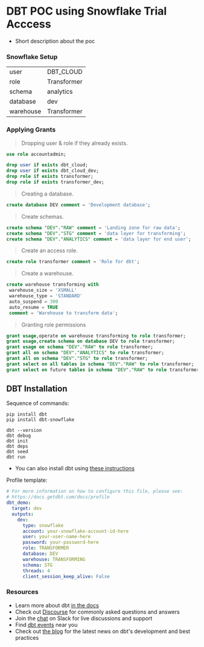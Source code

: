 # DBT POC using Snowflake Trial Acccess

- Short description about the poc

### Snowflake Setup

|  |  |
| ------ | ------ |
| user | DBT_CLOUD |
| role | Transformer |
| schema | analytics |
| database | dev |
| warehouse | Transformer |

### Applying Grants

> Dropping user & role if they already exists.

```sql
use role accountadmin;

drop user if exists dbt_cloud;
drop user if exists dbt_cloud_dev;
drop role if exists transformer;
drop role if exists transformer_dev;
```

> Creating a database.

```sql
create database DEV comment = 'Development database';
```

> Create schemas.

```sql
create schema "DEV"."RAW" comment = 'Landing zone for raw data';
create schema "DEV"."STG" comment = 'data layer for transforming';
create schema "DEV"."ANALYTICS" comment = 'data layer for end user';
```

> Create an access role.

```sql
create role transformer comment = 'Role for dbt';
```

> Create a warehouse.

```sql
create warehouse transforming with 
 warehouse_size = 'XSMALL' 
 warehouse_type = 'STANDARD' 
 auto_suspend = 300 
 auto_resume = TRUE 
 comment = 'Warehouse to transform data';
```

> Granting role permissions

```sql
grant usage,operate on warehouse transforming to role transformer;
grant usage,create schema on database DEV to role transformer;
grant usage on schema "DEV"."RAW" to role transformer;
grant all on schema "DEV"."ANALYTICS" to role transformer;
grant all on schema "DEV"."STG" to role transformer;
grant select on all tables in schema "DEV"."RAW" to role transformer;
grant select on future tables in schema "DEV"."RAW" to role transformer;
```

## DBT Installation

Sequence of commands:

```dbt
pip install dbt
pip install dbt-snowflake

dbt --version
dbt debug
dbt init
dbt deps
dbt seed
dbt run
```
- You can also install dbt using [these instructions](https://docs.getdbt.com/dbt-cli/install/overview)
  

Profile template:

```yaml
# For more information on how to configure this file, please see:
# https://docs.getdbt.com/docs/profile
dbt_demo:
  target: dev
  outputs:
    dev:
      type: snowflake
      account: your-snowflake-account-id-here
      user: your-user-name-here
      password: your-password-here
      role: TRANSFORMER
      database: DEV
      warehouse: TRANSFORMING
      schema: STG
      threads: 4
      client_session_keep_alive: False
```

### Resources

- Learn more about dbt [in the docs](https://docs.getdbt.com/docs/introduction)
- Check out [Discourse](https://discourse.getdbt.com/) for commonly asked questions and answers
- Join the [chat](https://community.getdbt.com/) on Slack for live discussions and support
- Find [dbt events](https://events.getdbt.com) near you
- Check out [the blog](https://blog.getdbt.com/) for the latest news on dbt's development and best practices
